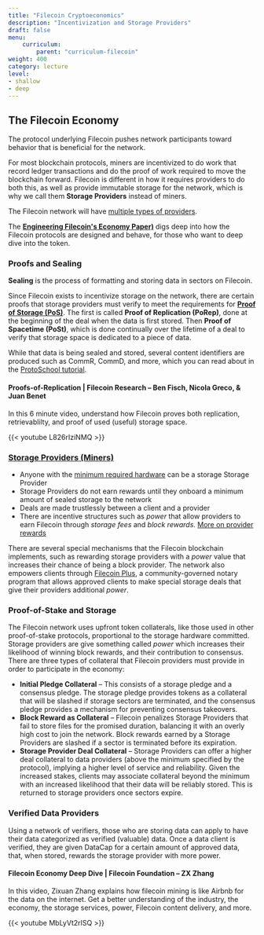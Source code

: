 ```yaml
---
title: "Filecoin Cryptoeconomics"
description: "Incentivization and Storage Providers"
draft: false
menu:
    curriculum:
        parent: "curriculum-filecoin"
weight: 400
category: lecture
level:
- shallow
- deep
---
```


## The Filecoin Economy

The protocol underlying Filecoin pushes network participants toward behavior that is beneficial for the network.

For most blockchain protocols, miners are incentivized to do work that record ledger transactions and do the proof of work required to move the blockchain forward. Filecoin is different in how it requires providers to do both this, as well as provide immutable storage for the network, which is why we call them **Storage Providers** instead of miners.

The Filecoin network will have [multiple types of providers](https://docs.filecoin.io/storage-provider/how-providing-works/#types-of-provider).

The **[Engineering Filecoin's Economy Paper)](https://filecoin.io/2020-engineering-filecoins-economy-en.pdf)** digs deep into how the Filecoin protocols are designed and behave, for those who want to deep dive into the token.


### Proofs and Sealing

**Sealing** is the process of formatting and storing data in sectors on Filecoin.

Since Filecoin exists to incentivize storage on the network, there are certain proofs that storage providers must verify to meet the requirements for **[Proof of Storage (PoS)](https://spec.filecoin.io/algorithms/pos/)**. The first is called **Proof of Replication (PoRep)**, done at the beginning of the deal when the data is first stored. Then **Proof of Spacetime (PoSt)**, which is done continually over the lifetime of a deal to verify that storage space is dedicated to a piece of data.

While that data is being sealed and stored, several content identifiers are produced such as CommR, CommD, and more, which you can read about in the [ProtoSchool tutorial](https://proto.school/verifying-storage-on-filecoin/03).

#### Proofs-of-Replication | Filecoin Research – Ben Fisch, Nicola Greco, & Juan Benet
In this 6 minute video, understand how Filecoin proves both replication, retrievablilty, and proof of used (useful) storage space.

{{< youtube L826rIziNMQ >}}

### [Storage Providers (Miners)](https://docs.filecoin.io/storage-provider/how-providing-works)

* Anyone with the [minimum required hardware](https://docs.filecoin.io/storage-provider/hardware-requirements/) can be a storage Storage Provider
* Storage Providers do not earn rewards until they onboard a minimum amount of sealed storage to the network
* Deals are made trustlessly between a client and a provider
* There are incentive structures such as _power_ that allow providers to earn Filecoin through _storage fees_ and _block rewards_. [More on provider rewards](https://docs.filecoin.io/storage-provider/storage-provider-rewards/#storage-fees)

There are several special mechanisms that the Filecoin blockchain implements, such as rewarding storage providers with a _power_ value that increases their chance of being a block provider. The network also empowers clients through [Filecoin Plus](https://plus.fil.org/), a community-governed notary program that allows approved clients to make special storage deals that give their providers additional _power_.

### Proof-of-Stake and Storage
The Filecoin network uses upfront token collaterals, like those used in other proof-of-stake protocols, proportional to the storage hardware committed. Storage providers are give something called _power_ which increases their likelihood of winning block rewards, and their contribution to consensus. There are three types of collateral that Filecoin providers must provide in order to participate in the economy:

* **Initial Pledge Collateral** – This consists of a storage pledge and a consensus pledge. The storage pledge provides tokens as a collateral that will be slashed if storage sectors are terminated, and the consensus pledge provides a mechanism for preventing consensus takeovers.
* **Block Reward as Collateral** – Filecoin penalizes Storage Providers that fail to store files for the promised duration, balancing it with an overly high cost to join the network. Block rewards earned by a Storage Providers are slashed if a sector is terminated before its expiration.
* **Storage Provider Deal Collateral** – Storage Providers can offer a higher deal collateral to data providers (above the minimum specified by the protocol), implying a higher level of service and reliability. Given the increased stakes, clients may associate collateral beyond the minimum with an increased likelihood that their data will be reliably stored. This is returned to storage providers once sectors expire.

### Verified Data Providers
Using a network of verifiers, those who are storing data can apply to have their data categorized as verified (valuable) data. Once a data client is verified, they are given DataCap for a certain amount of approved data, that, when stored, rewards the storage provider with more power.

#### Filecoin Economy Deep Dive | Filecoin Foundation – ZX Zhang

In this video, Zixuan Zhang explains how filecoin mining is like Airbnb for the data on the internet. Get a better understanding of the industry, the economy, the storage services, power, Filecoin content delivery, and more.

{{< youtube MbLyVt2rISQ >}}

